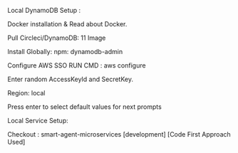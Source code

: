 Local DynamoDB Setup : 

Docker installation & Read about Docker.

Pull Circleci/DynamoDB: 11 Image

Install Globally: npm: dynamodb-admin 

Configure AWS SSO
RUN CMD : aws configure

Enter random AccessKeyId and SecretKey.

Region: local

Press enter to select default values for next prompts

Local Service Setup:

Checkout : smart-agent-microservices [development] [Code First Approach Used]
